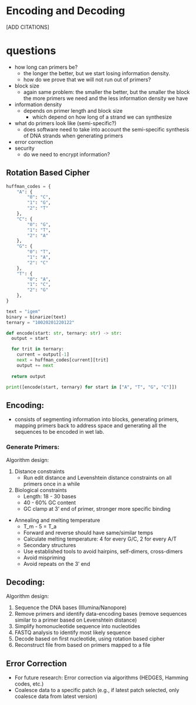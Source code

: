 # Encoding and Decoding

[ADD CITATIONS]

# questions
- how long can primers be? 
  - the longer the better, but we start losing information density.
  - how do we prove that we will not run out of primers?
- block size
  - again same problem: the smaller the better, but the smaller the block the more primers we need and the less information density we have
- information density
  - depends on primer length and block size
    - which depend on how long of a strand we can synthesize
- what do primers look like (semi-specific?)
  - does software need to take into account the semi-specific synthesis of DNA strands when generating primers
- error correction
- security
  - do we need to encrypt information?

## Rotation Based Cipher
```python
huffman_codes = {
    "A": {
        "0": "C",
        "1": "G",
        "2": "T"
    },
    "C": {
        "0": "G",
        "1": "T",
        "2": "A"
    },
    "G": {
        "0": "T",
        "1": "A",
        "2": "C"
    },
    "T": {
        "0": "A",
        "1": "C",
        "2": "G"
    },
}

text = "igem"
binary = binarize(text)
ternary = "10020201220122"

def encode(start: str, ternary: str) -> str:
  output = start

  for trit in ternary:
    current = output[-1]
    next = huffman_codes[current][trit]
    output += next
    
  return output

print([encode(start, ternary) for start in ["A", "T", "G", "C"]])

```

## Encoding: 
- consists of segmenting information into blocks, generating primers, mapping primers back to address space and generating all the sequences to be encoded in wet lab.

### Generate Primers:
Algorithm design: 
1. Distance constraints
   - Run edit distance and Levenshtein distance constraints on all primers once in a while
2. Biological constraints
   - Length: 18 - 30 bases
    - 40 - 60% GC content
    - GC clamp at 3’ end of primer, stronger more specific binding
  - Annealing and melting temperature 
    - T_m - 5 = T_a
    - Forward and reverse should have same/similar temps
    - Calculate melting temperature: 4 for every G/C, 2 for every A/T
    - Secondary structures
    - Use established tools to avoid hairpins, self-dimers, cross-dimers
    - Avoid mispriming
    - Avoid repeats on the 3’ end


## Decoding: 
Algorithm design:
1. Sequence the DNA bases (Illumina/Nanopore)
2. Remove primers and identify data-encoding bases (remove sequences similar to a primer based on Levenshtein distance)
3. Simplify homonucleotide sequence into nucleotides
4. FASTQ analysis to identify most likely sequence
5. Decode based on first nucleotide, using rotation based cipher 
6. Reconstruct file from based on primers mapped to a file

## Error Correction
- For future research: Error correction via algorithms (HEDGES, Hamming codes, etc.)
- Coalesce data to a specific patch (e.g., if latest patch selected, only coalesce data from latest version)

